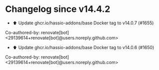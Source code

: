 # Changelog since v14.4.2
- ⬆️ Update ghcr.io/hassio-addons/base Docker tag to v14.0.7 (#1655)

Co-authored-by: renovate[bot] <29139614+renovate[bot]@users.noreply.github.com> 
- ⬆️ Update ghcr.io/hassio-addons/base Docker tag to v14.0.6 (#1650)

Co-authored-by: renovate[bot] <29139614+renovate[bot]@users.noreply.github.com> 
